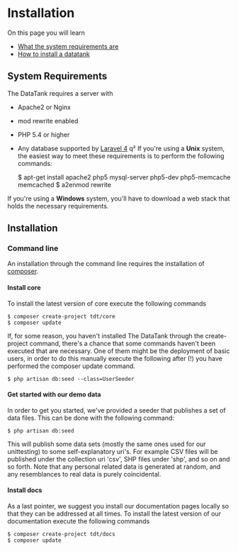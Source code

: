 # Installation

On this page you will learn

* [What the system requirements are](#requirements)
* [How to install a datatank](#installation)

<a id="requirements"></a>
## System Requirements

The DataTank requires a server with

* Apache2 or Nginx
* mod rewrite enabled
* PHP 5.4 or higher
* Any database supported by [Laravel 4](http://four.laravel.com/docs/database)
q²
If you're using a <strong>Unix</strong> system, the easiest way to meet these requirements is to perform the following commands:

    $ apt-get install apache2 php5 mysql-server php5-dev php5-memcache memcached
    $ a2enmod rewrite

If you're using a <strong>Windows</strong> system, you'll have to download a web stack that holds the necessary requirements.

<a id="installation"></a>
## Installation

### Command line

An installation through the command line requires the installation of [composer](http://getcomposer.org/).

#### Install core

To install the latest version of core execute the following commands

    $ composer create-project tdt/core
    $ composer update

If, for some reason, you haven't installed The DataTank through the create-project command, there's a chance that some commands haven't been executed that are necessary.
One of them might be the deployment of basic users, in order to do this manually execute the following after (!) you have performed the composer update command.

    $ php artisan db:seed --class=UserSeeder

#### Get started with our demo data

In order to get you started, we've provided a seeder that publishes a set of data files. This can be done with the following command:

    $ php artisan db:seed

This will publish some data sets (mostly the same ones used for our unittesting) to some self-explanatory uri's. For example CSV files will be published under the collection uri 'csv', SHP files under 'shp', and so on and so forth.
Note that any personal related data is generated at random, and any resemblances to real data is purely coincidental.

#### Install docs

As a last pointer, we suggest you install our documentation pages locally so that they can be addressed at all times. To install the latest version of our documentation execute the following commands

    $ composer create-project tdt/docs
    $ composer update
